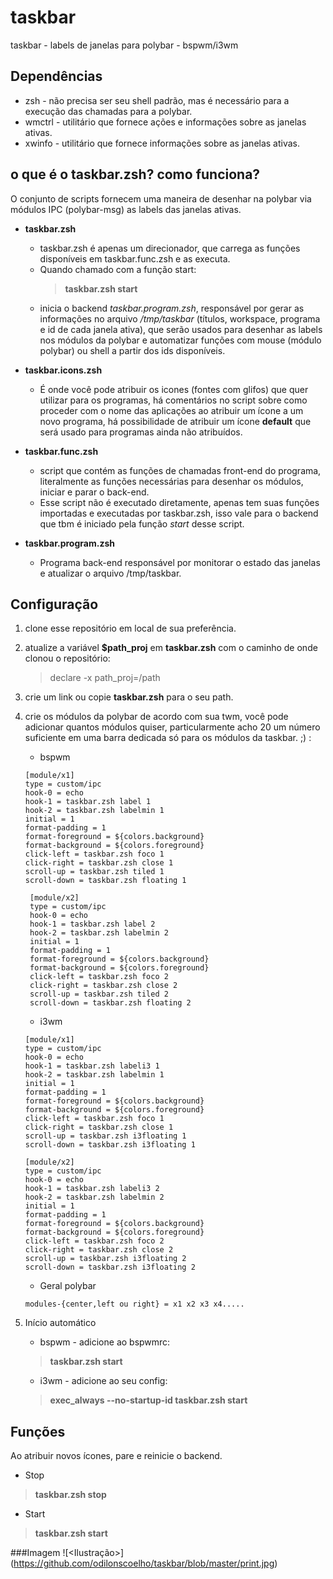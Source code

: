 # taskbar
taskbar - labels de janelas para polybar - bspwm/i3wm

## Dependências
* zsh - não precisa ser seu shell padrão, mas é necessário para a execução das chamadas para a polybar.
* wmctrl - utilitário que fornece ações e informações sobre as janelas ativas.
* xwinfo - utilitário que fornece informações sobre as janelas ativas.

## o que é o taskbar.zsh? como funciona?

O conjunto de scripts fornecem uma maneira de desenhar na polybar via módulos IPC (polybar-msg) as labels das janelas ativas.

* **taskbar.zsh**
	* taskbar.zsh é apenas um direcionador, que carrega as funções disponíveis em taskbar.func.zsh e as executa.
	* Quando chamado com a função start:
		> **taskbar.zsh start**
	* inicia o backend *taskbar.program.zsh*, responsável por gerar as informações no arquivo */tmp/taskbar* (títulos, workspace, programa e id de cada janela ativa), que serão usados para desenhar as labels nos módulos da polybar e automatizar funções com mouse (módulo polybar) ou shell a partir dos ids disponíveis.

* **taskbar.icons.zsh**
	* É onde você pode atribuir os icones (fontes com glifos) que quer utilizar para os programas, há comentários no script sobre como proceder com o nome das aplicações ao atribuir um ícone a um novo programa, há possibilidade de atribuir um ícone **default** que será usado para programas ainda não atribuídos.

* **taskbar.func.zsh**
	* script que contém as funções de chamadas front-end do programa, literalmente as funções necessárias para desenhar os módulos, iniciar e parar o back-end.
	* Esse script não é executado diretamente, apenas tem suas funções importadas e executadas por taskbar.zsh, isso vale para o backend que tbm é iniciado pela função *start* desse script.

* **taskbar.program.zsh**
	* Programa back-end responsável por monitorar o estado das janelas e atualizar o arquivo /tmp/taskbar.


## Configuração

1. clone esse repositório em local de sua preferência.

2. atualize a variável **$path_proj** em **taskbar.zsh** com o caminho de onde clonou o repositório:
	> declare -x path_proj=/path

3. crie um link ou copie **taskbar.zsh** para o seu path.

4. crie os módulos da polybar de acordo com sua twm, você pode adicionar quantos módulos quiser, particularmente acho 20 um número suficiente em uma barra dedicada só para os módulos da taskbar. ;) :

	* bspwm
	 ```
	 [module/x1]
	 type = custom/ipc
 	 hook-0 = echo
	 hook-1 = taskbar.zsh label 1
	 hook-2 = taskbar.zsh labelmin 1
	 initial = 1
	 format-padding = 1
	 format-foreground = ${colors.background}
	 format-background = ${colors.foreground}
	 click-left = taskbar.zsh foco 1
	 click-right = taskbar.zsh close 1
	 scroll-up = taskbar.zsh tiled 1
	 scroll-down = taskbar.zsh floating 1
	```
	```
	 [module/x2]
	 type = custom/ipc
	 hook-0 = echo
	 hook-1 = taskbar.zsh label 2
	 hook-2 = taskbar.zsh labelmin 2
	 initial = 1
	 format-padding = 1
	 format-foreground = ${colors.background}
	 format-background = ${colors.foreground}
	 click-left = taskbar.zsh foco 2
	 click-right = taskbar.zsh close 2
	 scroll-up = taskbar.zsh tiled 2
	 scroll-down = taskbar.zsh floating 2
	```

	* i3wm
	```
	[module/x1]
	type = custom/ipc
	hook-0 = echo
	hook-1 = taskbar.zsh labeli3 1
	hook-2 = taskbar.zsh labelmin 1
	initial = 1
	format-padding = 1
	format-foreground = ${colors.background}
	format-background = ${colors.foreground}
	click-left = taskbar.zsh foco 1
	click-right = taskbar.zsh close 1
	scroll-up = taskbar.zsh i3floating 1
	scroll-down = taskbar.zsh i3floating 1
	```
	```
	[module/x2]
	type = custom/ipc
	hook-0 = echo
	hook-1 = taskbar.zsh labeli3 2
	hook-2 = taskbar.zsh labelmin 2
	initial = 1
	format-padding = 1
	format-foreground = ${colors.background}
	format-background = ${colors.foreground}
	click-left = taskbar.zsh foco 2
	click-right = taskbar.zsh close 2
	scroll-up = taskbar.zsh i3floating 2
	scroll-down = taskbar.zsh i3floating 2
	```

	* Geral polybar
	```
 	modules-{center,left ou right} = x1 x2 x3 x4.....
	```

5. Início automático
	* bspwm - adicione ao bspwmrc:
	> **taskbar.zsh start**

	* i3wm - adicione ao seu config:
	> **exec_always --no-startup-id taskbar.zsh start**


## Funções

Ao atribuir novos ícones, pare e reinicie o backend.

* Stop
> **taskbar.zsh stop**

* Start
> **taskbar.zsh start**


###Imagem
![<Ilustração>] (<https://github.com/odilonscoelho/taskbar/blob/master/print.jpg>)
